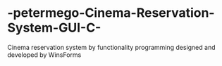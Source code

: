 # -petermego-Cinema-Reservation-System-GUI-C-
Cinema reservation system by functionality programming designed and developed by WinsForms 
